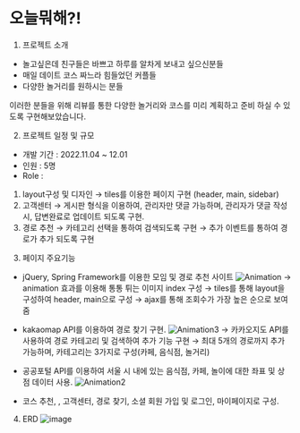 # 오늘뭐해?! 
1. 프로젝트 소개
- 놀고싶은데 친구들은 바쁘고 하루를 알차게 보내고 싶으신분들
- 매일 데이트 코스 짜느라 힘들었던 커플들
- 다양한 놀거리를 원하시는 분들

이러한 분들을 위해 리뷰를 통한 다양한 놀거리와 코스를 미리 계획하고 준비 하실 수 있도록 구현해보았습니다.

2. 프로젝트 일정 및 규모
- 개발 기간 : 2022.11.04 ~ 12.01
- 인원 : 5명
- Role :
1) layout구성 및 디자인
 → tiles를 이용한 페이지 구현 (header, main, sidebar)
2) 고객센터
 → 게시판 형식을 이용하여, 관리자만 댓글 가능하며, 관리자가 댓글 작성 시, 답변완료로 업데이트 되도록 구현.
3) 경로 추천
 → 카테고리 선택을 통하여 검색되도록 구현
 → 추가 이벤트를 통하여 경로가 추가 되도록 구현
 
3. 페이지 주요기능
- jQuery, Spring Framework를 이용한 모임 및 경로 추천 사이트
![Animation](https://user-images.githubusercontent.com/114208462/217534859-e0eb7c55-474c-4c03-99e9-f59aa911d212.gif)
→ animation 효과를 이용해 통통 튀는 이미지 index 구성
→ tiles를 통해 layout을 구성하여 header,  main으로 구성
→ ajax를 통해 조회수가 가장 높은 순으로 보여줌

- kakaomap API를 이용하여 경로 찾기 구현.
![Animation3](https://user-images.githubusercontent.com/114208462/217536012-2e0f0f38-66db-428b-a2aa-8cf2766ca51f.gif)
→ 카카오지도 API를 사용하여 경로 카테고리 및 검색하여 추가 기능 구현
→ 최대 5개의 경로까지 추가 가능하며, 카테고리는 3가지로 구성(카페, 음식점, 놀거리)

- 공공포털 API를 이용하여 서울 시 내에 있는 음식점, 카페, 놀이에 대한 좌표 및 상점 데이터 사용.
![Animation2](https://user-images.githubusercontent.com/114208462/217536092-31e19464-f8e9-470b-9133-165fc2057e72.gif)

- 코스 추천, , 고객센터, 경로 찾기, 소셜 회원 가입 및 로그인, 마이페이지로 구성.

4. ERD
![image](https://user-images.githubusercontent.com/114208462/217532779-24f8c1a5-87ca-46cd-97b7-8597e6a46f87.png)

